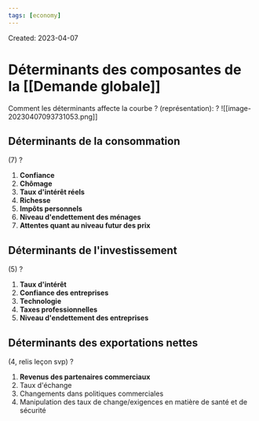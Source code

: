 ```yaml
---
tags: [economy] 
---
```

Created: 2023-04-07

# Déterminants des composantes de la [[Demande globale]]

Comment les déterminants affecte la courbe ? (représentation):
?
![[image-20230407093731053.png]]
<!--SR:!2023-04-17,7,250-->

## Déterminants de la  consommation
(7)
?
1. **Confiance**
2. **Chômage**
3. **Taux d'intérêt réels**
4. **Richesse**
5. **Impôts personnels**
6. **Niveau d'endettement des ménages**
7. **Attentes quant au niveau futur des prix**
<!--SR:!2023-04-19,3,170-->

## Déterminants de l'investissement
(5)
?
1. **Taux d'intérêt**
2. **Confiance des entreprises**
3. **Technologie**
4. **Taxes professionnelles**
5. **Niveau d'endettement des entreprises**
<!--SR:!2023-04-17,1,181-->

## Déterminants des exportations nettes
(4, relis leçon svp)
?
1. **Revenus des partenaires commerciaux**
2. Taux d'échange
3. Changements dans politiques commerciales
4. Manipulation des taux de change/exigences en matière de santé et de sécurité
<!--SR:!2023-04-17,1,199-->
